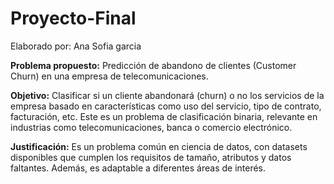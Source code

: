 # Proyecto-Final
Elaborado por: Ana Sofia garcia

**Problema propuesto:** Predicción de abandono de clientes (Customer Churn) en una empresa de telecomunicaciones.

**Objetivo:** Clasificar si un cliente abandonará (churn) o no los servicios de la empresa basado en características como uso del servicio, tipo de contrato, facturación, etc. Este es un problema de clasificación binaria, relevante en industrias como telecomunicaciones, banca o comercio electrónico.

**Justificación:** Es un problema común en ciencia de datos, con datasets disponibles que cumplen los requisitos de tamaño, atributos y datos faltantes. Además, es adaptable a diferentes áreas de interés.
